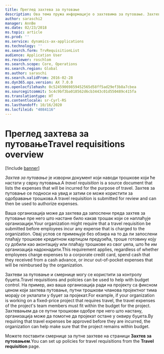 ```yaml
---
title: Преглед захтева за путовање
description: Ова тема пружа информације о захтевима за путовање. Захтев за путовање документује трошкове који ће настати у сврху путовања.
author: saraschi2
manager: AnnBe
ms.date: 02/23/2018
ms.topic: article
ms.prod: ''
ms.service: dynamics-ax-applications
ms.technology: ''
ms.search.form: TrvRequisitionList
audience: Application User
ms.reviewer: roschlom
ms.search.scope: Core, Operations
ms.search.region: Global
ms.author: saraschi
ms.search.validFrom: 2016-02-28
ms.dyn365.ops.version: AX 7.0.0
ms.openlocfilehash: 0c52459069859452565d58ff5ad29ef3b8a7cbea
ms.sourcegitcommit: 5c4c9bf3ba018562d6cb3443c01d550489c415fa
ms.translationtype: HT
ms.contentlocale: sr-Cyrl-RS
ms.lasthandoff: 10/16/2020
ms.locfileid: "4084116"
---
```

# <a name="travel-requisitions-overview"></a><span data-ttu-id="dd9ba-104">Преглед захтева за путовање</span><span class="sxs-lookup"><span data-stu-id="dd9ba-104">Travel requisitions overview</span></span>

[!include [banner](../includes/banner.md)]

<span data-ttu-id="dd9ba-105">*Захтев за путовање* је изворни документ који наводи трошкове који ће настати у сврху путовања.</span><span class="sxs-lookup"><span data-stu-id="dd9ba-105">A *travel requisition* is a source document that lists the expenses that will be incurred for the purpose of travel.</span></span> <span data-ttu-id="dd9ba-106">Захтев за путовање се подноси на увид и затим се може користити за одобравање трошкова.</span><span class="sxs-lookup"><span data-stu-id="dd9ba-106">A travel requisition is submitted for review and can then be used to authorize expenses.</span></span>

<span data-ttu-id="dd9ba-107">Ваша организација може да захтева да запослени преда захтев за путовање пре него што настане било какав трошак који се наплаћује организацији.</span><span class="sxs-lookup"><span data-stu-id="dd9ba-107">Your organization might require that a travel requisition be submitted before employees incur any expense that is charged to the organization.</span></span> <span data-ttu-id="dd9ba-108">Овај услов се примењује без обзира на то да ли запослени плаћају трошкове кредитном картицом предузећа, троше готовину коју су добили као аконтацију или плаћају трошкове из свог џепа, што ће им организација надокнадити.</span><span class="sxs-lookup"><span data-stu-id="dd9ba-108">This requirement applies, regardless of whether employees charge expenses to a corporate credit card, spend cash that they received from a cash advance, or incur out-of-pocket expenses that will be reimbursed by the organization.</span></span>

<span data-ttu-id="dd9ba-109">Захтеви за путовање и смернице могу се користити за контролу буџета.</span><span class="sxs-lookup"><span data-stu-id="dd9ba-109">Travel requisitions and policies can be used to help with budget control.</span></span> <span data-ttu-id="dd9ba-110">На пример, ако ваша организација ради на пројекту са фиксном ценом који захтева путовање, путни трошкови чланова пројектног тима морају се уклапати у буџет за пројекат.</span><span class="sxs-lookup"><span data-stu-id="dd9ba-110">For example, if your organization is working on a fixed-price project that requires travel, the travel expenses of the project's team members must fit within the budget for the project.</span></span> <span data-ttu-id="dd9ba-111">Захтевањем да се путни трошкови одобре пре него што настану, организација може да помогне да пројекат остане у оквиру буџета.</span><span class="sxs-lookup"><span data-stu-id="dd9ba-111">By requiring that travel expenses be approved before they are incurred, the organization can help make sure that the project remains within budget.</span></span>

<span data-ttu-id="dd9ba-112">Можете поставити смернице за путне захтеве на страници **Захтев за путовањем**.</span><span class="sxs-lookup"><span data-stu-id="dd9ba-112">You can set up policies for travel requisitions from the **Travel requisition** page.</span></span>
